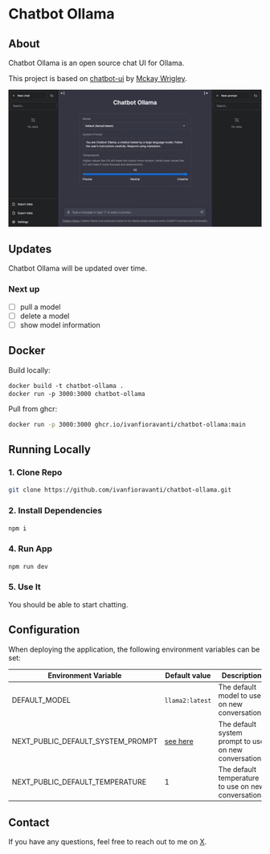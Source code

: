 # Chatbot Ollama

## About

Chatbot Ollama is an open source chat UI for Ollama.

This project is based on [chatbot-ui](https://github.com/mckaywrigley/chatbot-ui) by [Mckay Wrigley](https://github.com/mckaywrigley).

![Chatbot Ollama](./public/screenshots/screenshot-2023-10-02.png)

## Updates

Chatbot Ollama will be updated over time.

### Next up

- [ ] pull a model
- [ ] delete a model
- [ ] show model information

## Docker

Build locally:

```shell
docker build -t chatbot-ollama .
docker run -p 3000:3000 chatbot-ollama
```

Pull from ghcr:

```bash
docker run -p 3000:3000 ghcr.io/ivanfioravanti/chatbot-ollama:main
```

## Running Locally

### 1. Clone Repo

```bash
git clone https://github.com/ivanfioravanti/chatbot-ollama.git
```

### 2. Install Dependencies

```bash
npm i
```

### 4. Run App

```bash
npm run dev
```

### 5. Use It

You should be able to start chatting.

## Configuration

When deploying the application, the following environment variables can be set:

| Environment Variable              | Default value                  | Description                                                                                                                               |
| --------------------------------- | ------------------------------ | ----------------------------------------------------------------------------------------------------------------------------------------- |
| DEFAULT_MODEL                     | `llama2:latest`                | The default model to use on new conversations                                                                                             |
| NEXT_PUBLIC_DEFAULT_SYSTEM_PROMPT | [see here](utils/app/const.ts) | The default system prompt to use on new conversations                                                                                     |
| NEXT_PUBLIC_DEFAULT_TEMPERATURE   | 1                              | The default temperature to use on new conversations                                                                                       |

## Contact

If you have any questions, feel free to reach out to me on [X](https://x.com/ivanfioravanti).
